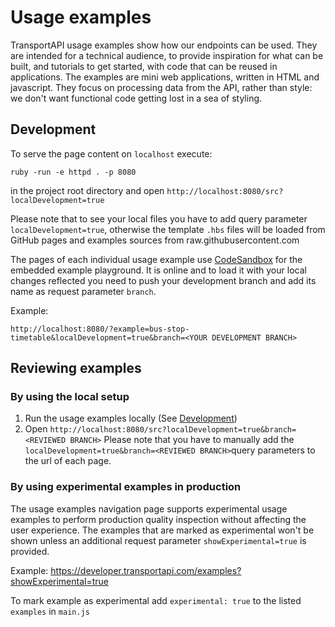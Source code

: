 # Usage examples

TransportAPI usage examples show how our endpoints can be used.
They are intended for a technical audience, to provide inspiration for
what can be built, and tutorials to get started, with code that can be
reused in applications.
The examples are mini web applications, written in HTML and javascript.
They focus on processing data from the API, rather than style:
we don't want functional code getting lost in a sea of styling.

## Development

To serve the page content on `localhost` execute:
```shell
ruby -run -e httpd . -p 8080
```
in the project root directory and open
`http://localhost:8080/src?localDevelopment=true`

Please note that to see your local files you have to add query parameter
`localDevelopment=true`, otherwise the template `.hbs` files will be loaded
from GitHub pages and examples sources from raw.githubusercontent.com

The pages of each individual usage example use
[CodeSandbox](https://codesandbox.io/) for the embedded example playground.
It is online and to load it with your local changes reflected you need to
push your development branch and add its name as request parameter `branch`.

Example:

`http://localhost:8080/?example=bus-stop-timetable&localDevelopment=true&branch=<YOUR DEVELOPMENT BRANCH>`

## Reviewing examples
### By using the local setup

1. Run the usage examples locally (See [Development](#development))
2. Open `http://localhost:8080/src?localDevelopment=true&branch=<REVIEWED BRANCH>`
Please note that you have to manually add the
`localDevelopment=true&branch=<REVIEWED BRANCH>`query parameters to the url of
each page.

### By using experimental examples in production

The usage examples navigation page supports experimental usage examples
to perform production quality inspection without affecting the user experience.
The examples that are marked as experimental won't be shown unless an
additional request parameter `showExperimental=true` is provided.

Example:
https://developer.transportapi.com/examples?showExperimental=true

To mark example as experimental add `experimental: true` to the listed
`examples` in `main.js`
